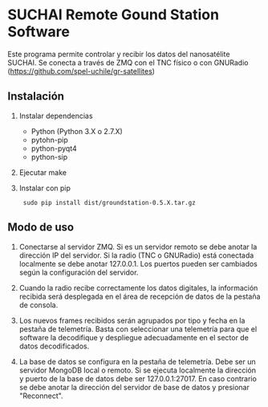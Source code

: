 # SUCHAI Remote Gound Station SoftwareEste programa permite controlar y recibir los datos del nanosatélite SUCHAI.Se conecta a través de ZMQ con el TNC físico o con GNURadio (https://github.com/spel-uchile/gr-satellites)## Instalación1. Instalar dependencias    - Python (Python 3.X o 2.7.X)    - pytohn-pip    - python-pyqt4    - python-sip    2. Ejecutar make3. Instalar con pip        sudo pip install dist/groundstation-0.5.X.tar.gz## Modo de uso1. Conectarse al servidor ZMQ. Si es un servidor remoto se debe anotar la dirección IP del servidor. Si la radio (TNC o GNURadio) está conectada localmentese debe anotar 127.0.0.1. Los puertos pueden ser cambiados según la configuracióndel servidor.2. Cuando la radio recibe correctamente los datos digitales, la información recibida será desplegada en el área de recepción de datos de la pestaña de consola.3. Los nuevos frames recibidos serán agrupados por tipo y fecha en la pestaña detelemetría. Basta con seleccionar una telemetría para que el software la decodifiquey despliegue adecuadamente en el sector de datos decodificados.4. La base de datos se configura en la pestaña de telemetría. Debe ser un servidorMongoDB local o remoto. Si se ejecuta localmente la dirección y puerto de la basede datos debe ser 127.0.0.1:27017. En caso contrario se debe anotar la direccióndel servidor de base de datos y presionar "Reconnect".